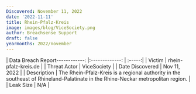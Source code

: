 ```yaml
---
Discovered: November 11, 2022
date: '2022-11-11'
title: Rhein-Pfalz-Kreis
image: images/blog/ViceSociety.png
author: Breachsense Support
draft: false
yearmonths: 2022/november
---
```


| Data Breach Report------------:     |:-------------:    | :-----:|
| Victim      | rhein-pfalz-kreis.de      | 
| Threat Actor      | ViceSociety      | 
| Date Discovered      | Nov 11, 2022      | 
| Description      | The Rhein-Pfalz-Kreis is a regional authority in the southeast of Rhineland-Palatinate in the Rhine-Neckar metropolitan region.      | 
| Leak Size      | N/A      | 

